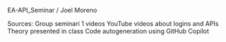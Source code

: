EA-API_Seminar / Joel Moreno

Sources:
Group seminari 1 videos
YouTube videos about logins and APIs
Theory presented in class
Code autogeneration  using GitHub Copilot
